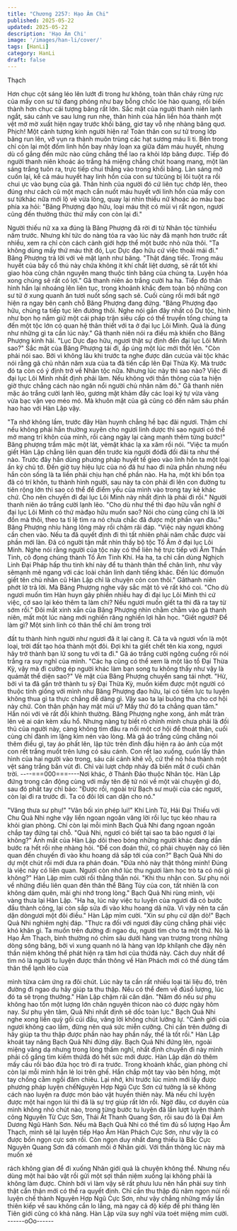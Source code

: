 ```yaml
---
title: "Chương 2257: Hạo Âm Chi"
published: 2025-05-22
updated: 2025-05-22
description: 'Hạo Âm Chi'
image: '/images/han-li/cover/'
tags: [HanLi]
category: HanLi
draft: false
---
```


Thạch

Hơn chục cột sáng léo lên lướt đi trong hư không, toàn thân cháy
rừng rực của mấy con sư tử đang phóng như bay bỗng chốc lóe
hào quang, rồi biến thành hơn chục cái tượng băng rất lớn.
Sắc mặt của người thanh niên lạnh ngắt, sáu cánh ve sau lưng
run nhẹ, thân hình của hắn liền hóa thành một vệt mờ mờ xuất
hiện ngay trước khối băng, giơ tay vỗ nhẹ nhàng bâng quơ.
Phịch! Một cảnh tượng kinh người hiện ra!
Toàn thân con sư tử trong lớp băng run lên, vỡ vụn ra thành
muôn trùng các hạt sương máu li ti.
Bên trong chỉ còn lại một đốm linh hồn bay nhảy loạn xa giữa đám
máu huyết, nhưng dù cố gắng đến mức nào cũng chẳng thể lao
ra khỏi lớp băng được.
Tiếp đó người thanh niên khoác áo trắng há miệng chẳng chút
hoang mang, một làn sáng trắng tuôn ra, trực tiếp chui thẳng vào
trong khối băng.
Làn sáng mờ cuốn lại, kể cả máu huyết hay linh hồn của con sư
tửcũng bị lôi tuột ra rồi chui ực vào bụng của gã.
Thân hình của người đó cứ liên tục chớp lên, theo đúng như cách
cũ một mạch cắn nuốt máu huyết với linh hồn của mấy con sư
tửkhác nữa mới lộ vẻ vừa lòng, quay lại nhìn thiếu nữ khoác áo
màu bạc phía xa hỏi:
"Băng Phượng đạo hữu, loại máu thịt có mùi vị rất ngon, ngươi
cũng đến thưởng thức thử mấy con còn lại đi."

Người thiếu nữ xa xa đúng là Băng Phượng đã rời đi từ Nhân tộc
từnhiều năm trước.
Nhưng khí tức do nàng tỏa ra vào lúc này đã mạnh hơn trước rất
nhiều, xem ra chỉ còn cách cảnh giới hợp thể một bước nhỏ nữa
thôi.
"Ta không dùng mấy thứ máu thịt đó, Lục Dực đạo hữu cứ việc
thoải mái đi." Băng Phượng trả lời với vẻ mặt lạnh như băng.
"Thật đáng tiếc. Trong máu huyết của bầy cổ thú này chứa không
ít khí chất liệt dương, sẽ rất tốt khi giao hòa cùng chân nguyên
mang thuộc tính băng của chúng ta. Luyện hóa xong chúng sẽ rất
có lợi." Gã thanh niên áo trắng cười ha ha.
Tiếp đó thân hình hắn lại nhoáng lên liên tục, trong khoảnh khắc
đem toàn bộ những con sư tử ở xung quanh ăn tươi nuốt sống
sạch sẽ. Cuối cùng rồi mới bất ngờ hiện ra ngay bên cạnh chỗ
Băng Phượng đang đứng.
"Băng Phượng đạo hữu, chúng ta tiếp tục lên đường thôi. Nghe
nói gần đây nhất có Dư tộc, hình như bọn họ nắm giữ một cái
pháp trận siêu cấp có thể truyền tống chúng ta đến một tộc lớn có
quan hệ thân thiết với ta ở đại lục Lôi Minh. Quả là đúng như
những gì ta cần lúc này." Gã thanh niên nói ra điều mà khiến cho
Băng Phượng kinh hãi.
"Lục Dực đạo hữu, ngươi thật sự định đến đại lục Lôi Minh sao?"
Sắc mặt của Băng Phượng tái đi, ấp úng một lúc mới thốt lên.
"Còn phải nói sao. Bởi vì không lâu khi trước ta nghe được dân
cưcủa vài tộc khác nói rằng gã chủ nhân năm xưa của ta đã tiến
cấp lên Đại Thừa Kỳ. Mà trước đó ta còn có ý định trở về Nhân
tộc nữa. Nhưng lúc này thì sao nào? Việc đi đại lục Lôi Minh nhất
định phải làm. Nếu không với thần thông của ta hiện giờ thực
chẳng cách nào ngăn nổi người chủ nhân năm đó." Gã thanh niên
mặc áo trắng cười lạnh lẽo, gương mặt khảm đầy các loại ký tự
vừa vàng vừa bạc vặn vẹo méo mó. Mà khuôn mặt của gã cũng
có đến năm sáu phần hao hao với Hàn Lập vậy.

"Ta nhớ không lầm, trước đây Hàn huynh chẳng hề bạc đãi ngươi.
Thậm chí nếu không phải hắn thường xuyên cho ngươi linh dược
thì sao ngươi có thể mở mang trí khôn của mình, rồi càng ngày lại
càng mạnh thêm từng bước!" Băng phượng trầm mặc một lát,
vẻmặt khác lạ xa xăm rồi nói.
"Việc ta muốn giết Hàn Lập chẳng liên quan đến trước kia người
đóđã đối đãi ta như thế nào. Trước đây hắn dùng phương pháp
huyết tế gieo vào linh hồn ta một loại ấn ký chủ tớ. Đến giờ tuy
hiệu lực của nó đã hư hao đi nửa phần nhưng nếu hắn còn sống
là ta liền phải chịu hạn chế phần nào. Ha ha, một khi bổn tọa đã
có trí khôn, tu thành hình người, sau này ta còn phải đi lên con
đường tu tiên rộng lớn thì sao có thể để điểm yếu của mình vào
trong tay kẻ khác chứ. Cho nên chuyến đi đại lục Lôi Minh này
nhất định là phải đi rồi." Người thanh niên áo trắng cười lạnh lẽo.
"Cho dù như thế thì đạo hữu vẫn nghĩ ở đại lục Lôi Minh có thứ
màđạo hữu muốn sao? Nói cho cùng cũng chỉ là lời đồn mà thôi,
theo ta tỉ lệ tìm ra nó chưa chắc đã được một phần vạn đâu."
Băng Phượng nhíu hàng lông mày rồi chậm rãi đáp.
"Việc này ngươi không cần chen vào. Nếu ta đã quyết định đi thì
tất nhiên phải năm chắc được vài phần mới làn. Đã có người tận
mắt nhìn thấy bộ tộc Tố Âm ở đại lục Lôi Minh. Nghe nói rằng
người của tộc này có thể liên hệ trực tiếp với Âm Thần Tinh, cô
đọng chúng thành Tố Âm Tinh Khí. Ha ha, ta chỉ cần dùng Nghịch
Linh Đại Pháp hấp thu tinh khí này để tu thành thân thể chân linh,
như vậy sẽmạnh mẽ ngang với các loài chân linh danh tiếng khác.
Đến lúc đómuốn giết tên chủ nhân cũ Hàn Lập chỉ là chuyện cỏn
con thôi." Gãthanh niên phớt lờ trả lời.
Mà Băng Phượng nghe vậy sắc mặt tỏ vẻ rất khó coi.
"Cho dù ngươi muốn tìm Hàn huyn gây phiền nhiễu hay đi đại lục
Lôi Minh thì cứ việc, cớ sao lại kéo thêm ta làm chi? Nếu ngươi
muốn giết ta thì đã ra tay từ sớm rồi." Đôi mắt xinh xắn của Băng
Phượng nhìn chằm chằm vào gã thanh niên, mất một lúc nàng
mới nghiến răng nghiến lợi hằn học.
"Giết ngươi? Để làm gì? Một sinh linh có thân thể chí âm trong trời

đất tu thành hình người như ngươi đã ít lại càng ít. Cả ta và ngươi
vốn là một loại, trời đất tạo hóa thành một đôi. Đợi khi ta giết chết
tên kia xong, ngươi hãy trở thành bạn lữ song tu với ta đi." Gã áo
trắng cười ngông cuồng rồi nói trắng ra suy nghĩ của mình.
"Các hạ cũng có thể xem là một lão tổ Đại Thừa Kỳ, vậy mà đi
cưỡng ép người khác làm bạn song tu không thấy như vậy là
quámất thể diện sao?" Vẻ mặt của Băng Phượng chuyển sang tái
nhợt.
"Hừ, bởi vì ta đã gần trở thành tu sỹ Đại Thừa Kỳ, muốn kiếm
được một người có thuộc tính giống với mình như Băng Phượng
đạo hữu, lại có tiềm lực tu luyện không thua gì ta thực chẳng dễ
dàng gì. Vậy sao ta lại buông tha cho cơ hội này chứ. Còn thân
phận hay mặt mũi ư? Mấy thứ đó ta chẳng quan tâm." Hắn nói với
vẻ rất đỗi khinh thường.
Băng Phượng nghe xong, ánh mắt tràn lên vẻ ai oán kèm xấu hổ.
Nhưng nàng tự biết rõ chính mình chưa phải là đối thủ của người
này, càng không tìm đâu ra nổi một cơ hội để thoát thân, cuối
cùng chỉ đành im lặng kìm nén vào lòng.
Mà gã áo trắng cũng chẳng nói thêm điều gì, tay áo phất lên, lập
tức trên đỉnh đầu hiện ra ảo ảnh của một con rết trắng muốt trên
lưng có sáu cánh. Con rết lao xuống, cuốn lấy thân hình của hai
người vào trong, sáu cái cánh khẽ vỗ, cứ thế nó hóa thành một
vệt sáng trắng bắn vút đi.
Chỉ vài lượt chớp nháy đã biến mất ở cuối chân trời.
----===000===----Nơi khác, ở Thánh Đảo thuộc Nhân tộc.
Hàn Lập đứng trong căn động cùng với mấy tên đệ tử nói về một
vài chuyện gì đó, sau đó phất tay chỉ bảo:
"Được rồi, ngoài trừ Bạch sư muội của các ngươi, còn lại đi ra
trước đi. Ta có đôi lời can dặn cho nó."

"Vâng thưa sư phụ!"
"Vãn bối xin phép lui!"
Khí Linh Tử, Hải Đại Thiếu với Chu Quả Nhi nghe vậy liền ngoan
ngoãn vâng lời rồi lục tục kéo nhau ra khỏi gian phòng.
Chỉ còn lại mỗi mình Bạch Quả Nhi đang ngoan ngoãn chắp tay
đứng tại chỗ.
"Quả Nhi, ngươi có biết tại sao ta bảo ngươi ở lại không?" Ánh
mắt của Hàn Lập dõi theo bóng những người khác đang dần
bước ra hết rồi nhẹ nhàng hỏi.
"Để con đoán thử, có phải chuyện này có liên quan đến chuyến đi
vào khu hoang dã sắp tới của con?" Bạch Quả Nhi do dự một
chút rồi mới đưa ra phán đoán.
"Đứa nhỏ này thật thông minh! Đúng là việc này có liên quan.
Ngươi còn nhớ lúc thu ngươi làm học trò ta có nói gì không?" Hàn
Lập mỉm cười rồi thẳng thắn nói.
"Khi thu nhận con. Sư phụ nói về những điều liên quan đên thân
thể Băng Tủy của con, tất nhiên là con không dám quên, mãi ghi
nhớ trong lòng." Bạch Quả Nhi rùng mình, vội vàng thưa lại Hàn
Lập.
"Ha ha, lúc này việc tu luyện của ngươi đã có bước đầu thành
công, lại còn sắp sửa đi vào khu hoang dã nữa. Vì vậy nên ta cần
dặn dòngươi một đôi điều." Hàn Lập mỉm cười.
"Xin sư phụ cứ dặn dò!" Bạch Quả Nhi nghiêm nghị đáp.
"Thực ra đối với ngươi đây cũng chẳng phải việc khó khăn gì. Ta
muốn trên đường đi ngao du, ngươi tìm cho ta một thứ. Nó là Hạo
Âm Thạch, bình thường nó chìm sâu dưới hàng vạn trượng trong
những dòng sông băng, bởi vì xung quanh nó là hàng vạn lớp
khílạnh che đậy nên thần niệm không thể phát hiện ra tăm hơi của
thứđá này. Cách duy nhất để tìm nó là người tu luyện được thần
thông về Hàn Phách mới có thể dùng tấm thân thể lạnh lẽo của

mình từxa cảm ứng ra đôi chút. Lúc này ta cần rất nhiều loại tài
liệu đó, trên đường đi ngao du hãy giúp ta thu thập. Nếu có thể
đem về đủsố lượng, lúc đó ta sẽ trọng thưởng." Hàn Lập chậm rãi
căn dặn.
"Năm đó nếu sư phụ không hao tổn một lượng lớn chân nguyên
thìcon nào có được ngày hôm nay. Sư phụ yên tâm, Quả Nhi nhất
định sẽ dốc toàn lực." Bạch Quả Nhi nghe xong liền quỳ gối cúi
đầu, vâng lời không chút lưỡng lự.
"Cảnh giới của ngươi không cao lắm, đừng nên quá sức miễn
cưỡng. Chỉ cần trên đường đi hãy giúp ta thu thập được phần nào
hay phần nấy, thế là tốt rồi." Hàn Lập khoát tay nâng Bạch Quả
Nhi đứng dậy.
Bạch Quả Nhi đứng lên, ngoài miệng vâng dạ nhưng trong lòng
thầm nghĩ, nhất định chuyến đi này mình phải cố gắng tìm kiếm
thứđá đó hết sức mới được.
Hàn Lập dặn dò thêm mấy cầu rồi bảo đứa học trò đi ra trước.
Trong khoảnh khắc, gian phòng chỉ còn lại mỗi mình hắn lẻ loi
trên ghế. Hắn chắp một tay vào bên hông, một tay chống cằm
ngồi đăm chiêu.
Lại nhớ, khi trước lúc mình mới lấy được phương pháp luyện
chếNguyên Hợp Ngũ Cực Sơn cứ tưởng là sẽ không cách nào
luyện ra được món bảo vật huyền thiên này. Mà nếu chỉ luyện
được một hai ngọn lúi thì đã là sự trợ giúp rất lớn rồi.
Ngờ đâu, cơ duyên của mình không nhỏ chút nào, trong từng
bước tu luyện đã lần lượt luyện thành công Nguyên Từ Cực Sơn,
Thái Ất Thanh Quang Sơn, rồi sau đó là Đại Âm Dương Ngũ
Hành Sơn.
Nếu mà Bạch Quả Nhi có thể tìm đủ số lượng Hạo Âm Thạch,
mình sẽ lại luyện tiếp Hạo Âm Hàn Phách Cực Sơn, như vậy là
có được bốn ngọn cực sơn rồi.
Còn ngọn duy nhất đang thiếu là Bắc Cực Nguyên Quang Sơn đã
cómanh mối ở Nhân giới. Với thần thông lúc này mà muốn xé

rách không gian để đi xuống Nhân giới quả là chuyện không thể.
Nhưng nếu dùng một hai bảo vật rồi gửi một sợi thần niệm xuống
lại không phải là không làm được.
Chính bởi vì làm vậy sẽ rất phưu lưu nên hắn phải suy tính thật
cẩn thận mới có thể ra quyết định.
Chỉ cần thu thập đủ năm ngọn núi rồi luyện chế thành Nguyên
Hợp Ngũ Cực Sơn, như vậy chẳng những mấy lần thiên kiếp về
sau không cần lo lắng, mà ngay cả độ kiếp để phi thăng lên Tiên
giới cũng có khả năng.
Hàn Lập vừa suy nghĩ vừa toét miệng mỉm cười.
------oOo------
